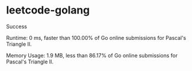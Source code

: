 # leetcode-golang

Success

Runtime: 0 ms, faster than 100.00% of Go online submissions for Pascal's Triangle II.

Memory Usage: 1.9 MB, less than 86.17% of Go online submissions for Pascal's Triangle II.

